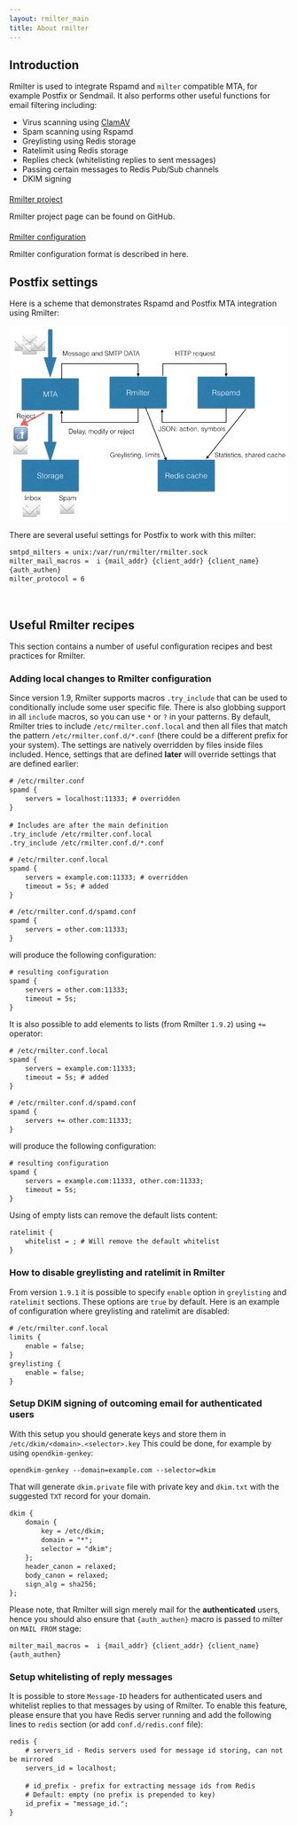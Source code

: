 ```yaml
---
layout: rmilter_main
title: About rmilter
---
```


## Introduction

Rmilter is used to integrate Rspamd and `milter` compatible MTA, for example Postfix or Sendmail. It also performs other useful functions for email filtering including:

- Virus scanning using [ClamAV](http://clamav.net)
- Spam scanning using Rspamd
- Greylisting using Redis storage
- Ratelimit using Redis storage
- Replies check (whitelisting replies to sent messages)
- Passing certain messages to Redis Pub/Sub channels
- DKIM signing

<div>
    <div class="row" style="margin-top: 20px; margin-bottom: 20px;">
        <div class="col-sm-3 col-xs-12">
            <a class="btn btn-social btn-github btn-block" href="http://github.com/vstakhov/rmilter"><i class="fa fa-github"></i> Rmilter project</a>
        </div>
        <div class="col-sm-9 col-xs-12">
            <p>Rmilter project page can be found on GitHub.</p>
        </div>
    </div>
    <div class="row" style="margin-top: 20px; margin-bottom: 20px;">
        <div class="col-sm-3 col-xs-12">
            <a class="btn btn-social btn-primary btn-block" href="/rmilter/configuration.html"><i class="fa fa-file-text-o"></i> Rmilter configuration</a>
        </div>
        <div class="col-sm-9 col-xs-12">
            <p>Rmilter configuration format is described in here.</p>
        </div>
    </div>
</div>

## Postfix settings

Here is a scheme that demonstrates Rspamd and Postfix MTA integration using Rmilter:

<img class="img-responsive" src="/img/rspamd-schemes.007_2.png">

There are several useful settings for Postfix to work with this milter:

    smtpd_milters = unix:/var/run/rmilter/rmilter.sock
    milter_mail_macros =  i {mail_addr} {client_addr} {client_name} {auth_authen}
    milter_protocol = 6

<div style="padding-top:20px;"></div>

## Useful Rmilter recipes

This section contains a number of useful configuration recipes and best practices for Rmilter.


### Adding local changes to Rmilter configuration

Since version 1.9, Rmilter supports macros `.try_include` that can be used to conditionally include some user specific file. There is also globbing support in all `include` macros, so you can use `*` or `?` in your patterns. By default, Rmilter tries to include `/etc/rmilter.conf.local` and then all files that match the pattern `/etc/rmilter.conf.d/*.conf` (there could be a different prefix for your system). The settings are natively overridden by files inside files included. Hence, settings that are defined **later** will override settings that are defined earlier:

~~~ucl
# /etc/rmilter.conf
spamd {
    servers = localhost:11333; # overridden
}

# Includes are after the main definition
.try_include /etc/rmilter.conf.local
.try_include /etc/rmilter.conf.d/*.conf
~~~

~~~ucl
# /etc/rmilter.conf.local
spamd {
    servers = example.com:11333; # overridden
    timeout = 5s; # added
}
~~~

~~~ucl
# /etc/rmilter.conf.d/spamd.conf
spamd {
    servers = other.com:11333;
}
~~~

will produce the following configuration:

~~~ucl
# resulting configuration
spamd {
    servers = other.com:11333;
    timeout = 5s;
}
~~~

It is also possible to add elements to lists (from Rmilter `1.9.2`) using `+=` operator:

~~~ucl
# /etc/rmilter.conf.local
spamd {
    servers = example.com:11333;
    timeout = 5s; # added
}
~~~

~~~ucl
# /etc/rmilter.conf.d/spamd.conf
spamd {
    servers += other.com:11333;
}
~~~

will produce the following configuration:

~~~ucl
# resulting configuration
spamd {
    servers = example.com:11333, other.com:11333;
    timeout = 5s;
}
~~~

Using of empty lists can remove the default lists content:

~~~ucl
ratelimit {
    whitelist = ; # Will remove the default whitelist
}
~~~

### How to disable greylisting and ratelimit in Rmilter

From version `1.9.1` it is possible to specify `enable` option in `greylisting` and `ratelimit` sections. These options are `true` by default. Here is an example of configuration where greylisting and ratelimit are disabled:

~~~ucl
# /etc/rmilter.conf.local
limits {
    enable = false;
}
greylisting {
    enable = false;
}
~~~

### Setup DKIM signing of outcoming email for authenticated users

With this setup you should generate keys and store them in `/etc/dkim/<domain>.<selector>.key`
This could be done, for example by using `opendkim-genkey`:

    opendkim-genkey --domain=example.com --selector=dkim

That will generate `dkim.private` file with private key and `dkim.txt` with the suggested `TXT` record for your domain.

~~~ucl
dkim {
    domain {
        key = /etc/dkim;
        domain = "*";
        selector = "dkim";
    };
    header_canon = relaxed;
    body_canon = relaxed;
    sign_alg = sha256;
};
~~~

Please note, that Rmilter will sign merely mail for the **authenticated** users, hence you should also ensure that `{auth_authen}` macro
is passed to milter on `MAIL FROM` stage:

    milter_mail_macros =  i {mail_addr} {client_addr} {client_name} {auth_authen}

### Setup whitelisting of reply messages

It is possible to store `Message-ID` headers for authenticated users and whitelist replies to that messages by using of Rmilter. To enable this
feature, please ensure that you have Redis server running and add the following lines to `redis` section (or add `conf.d/redis.conf` file):

~~~ucl
redis {
    # servers_id - Redis servers used for message id storing, can not be mirrored
    servers_id = localhost;

    # id_prefix - prefix for extracting message ids from Redis
    # Default: empty (no prefix is prepended to key)
    id_prefix = "message_id.";
}
~~~
